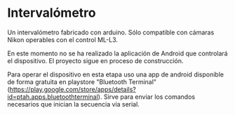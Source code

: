 # Intervalómetro

Un intervalómetro fabricado con arduino.  Sólo compatible con cámaras Nikon operables con el control ML-L3.

En este momento no se ha realizado la aplicación de Android que controlará el dispositivo. El proyecto sigue en proceso de construcción.

Para operar el dispositivo en esta etapa uso una app de android disponible de forma gratuita en playstore "Bluetooth Terminal" (https://play.google.com/store/apps/details?id=ptah.apps.bluetoothterminal). Sirve para enviar los comandos necesarios que inician la secuencia vía serial.
